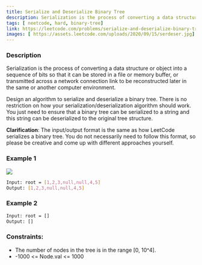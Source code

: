 ```yaml
---
title: Serialize and Deserialize Binary Tree
description: Serialization is the process of converting a data structure or object into a sequence of bits so that it can be stored in a file or memory buffer, or transmitted across a network connection link to be reconstructed later in the same or another computer environment.
tags: [ neetcode, hard, binary-tree]
link: https://leetcode.com/problems/serialize-and-deserialize-binary-tree/
images: [ https://assets.leetcode.com/uploads/2020/09/15/serdeser.jpg]
---
```


### Description

Serialization is the process of converting a data structure or object into a sequence of bits so that it can be stored in a file or memory buffer, or transmitted across a network connection link to be reconstructed later in the same or another computer environment.

Design an algorithm to serialize and deserialize a binary tree. There is no restriction on how your serialization/deserialization algorithm should work. You just need to ensure that a binary tree can be serialized to a string and this string can be deserialized to the original tree structure.

**Clarification**: The input/output format is the same as how LeetCode serializes a binary tree. You do not necessarily need to follow this format, so please be creative and come up with different approaches yourself.

### Example 1

![](https://assets.leetcode.com/uploads/2020/09/15/serdeser.jpg)

```bash
Input: root = [1,2,3,null,null,4,5]
Output: [1,2,3,null,null,4,5]
```

### Example 2

```bash
Input: root = []
Output: []
```

### Constraints:

- The number of nodes in the tree is in the range [0, 10^4]. 
- -1000 <= Node.val <= 1000